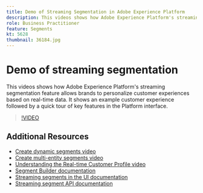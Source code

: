 ```yaml
---
title: Demo of Streaming Segmentation in Adobe Experience Platform
description: This videos shows how Adobe Experience Platform's streaming segmentation feature allows brands to personalize customer experiences based on real-time data. It shows an example customer experience followed by a quick tour of key features in the Platform interface.
role: Business Practitioner
feature: Segments
kt: 5628
thumbnail: 36184.jpg
---
```


# Demo of streaming segmentation

This videos shows how Adobe Experience Platform's streaming segmentation feature allows brands to personalize customer experiences based on real-time data. It shows an example customer experience followed by a quick tour of key features in the Platform interface.

>[!VIDEO](https://video.tv.adobe.com/v/36184?quality=12&learn=on)

## Additional Resources

* [Create dynamic segments video](create-dynamic-segments.md)
* [Create multi-entity segments video](create-multi-entity-segments.md)
* [Understanding the Real-time Customer Profile video](../profiles/bring-data-into-the-real-time-customer-profile.md)
* [Segment Builder documentation](https://docs.adobe.com/content/help/en/experience-platform/segmentation/ui/overview.html)
* [Streaming segments in the UI documentation](https://docs.adobe.com/content/help/en/experience-platform/segmentation/ui/overview.html#streaming-segmentation)
* [Streaming segment API documentation](https://docs.adobe.com/content/help/en/experience-platform/segmentation/api/streaming-segmentation.html)

